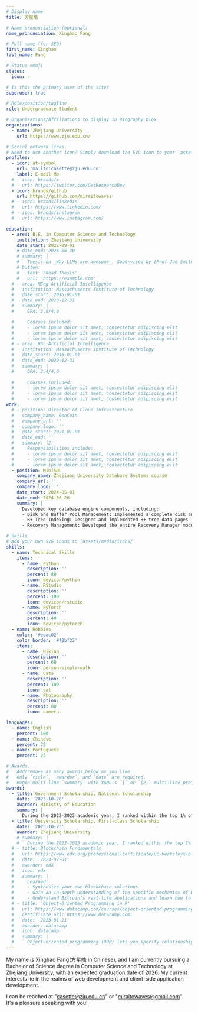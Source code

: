 ```yaml
---
# Display name
title: 方星皓

# Name pronunciation (optional)
name_pronunciation: Xinghao Fang

# Full name (for SEO)
first_name: Xinghao
last_name: Fang

# Status emoji
status:
  icon: ✨

# Is this the primary user of the site?
superuser: true

# Role/position/tagline
role: Undergraduate Student

# Organizations/Affiliations to display in Biography blox
organizations:
  - name: Zhejiang University
    url: https://www.zju.edu.cn/

# Social network links
# Need to use another icon? Simply download the SVG icon to your `assets/media/icons/` folder.
profiles:
  - icon: at-symbol
    url: 'mailto:casette@zju.edu.cn'
    label: E-mail Me
  # - icon: brands/x
  #   url: https://twitter.com/GetResearchDev
  - icon: brands/github
    url: https://github.com/miraitowaves
  # - icon: brands/linkedin
  #   url: https://www.linkedin.com/
  # - icon: brands/instagram
  #   url: https://www.instagram.com/

education:
  - area: B.E. in Computer Science and Technology
    institution: Zhejiang University
    date_start: 2022-09-01
    # date_end: 2026-06-30
    # summary: |
    #   Thesis on _Why LLMs are awesome_. Supervised by [Prof Joe Smith](https://example.com). Presented papers at 5 IEEE conferences with the contributions being published in 2 Springer journals.
    # button:
    #   text: 'Read Thesis'
    #   url: 'https://example.com'
  # - area: MEng Artificial Intelligence
  #   institution: Massachusetts Institute of Technology
  #   date_start: 2016-01-01
  #   date_end: 2020-12-31
  #   summary: |
  #     GPA: 3.8/4.0

  #     Courses included:
  #     - lorem ipsum dolor sit amet, consectetur adipiscing elit
  #     - lorem ipsum dolor sit amet, consectetur adipiscing elit
  #     - lorem ipsum dolor sit amet, consectetur adipiscing elit
  # - area: BSc Artificial Intelligence
  #   institution: Massachusetts Institute of Technology
  #   date_start: 2016-01-01
  #   date_end: 2020-12-31
  #   summary: |
  #     GPA: 3.4/4.0
      
  #     Courses included:
  #     - lorem ipsum dolor sit amet, consectetur adipiscing elit
  #     - lorem ipsum dolor sit amet, consectetur adipiscing elit
  #     - lorem ipsum dolor sit amet, consectetur adipiscing elit
work:
  # - position: Director of Cloud Infrastructure
  #   company_name: GenCoin
  #   company_url: ''
  #   company_logo: ''
  #   date_start: 2021-01-01
  #   date_end: ''
  #   summary: |2-
  #     Responsibilities include:
  #     - lorem ipsum dolor sit amet, consectetur adipiscing elit
  #     - lorem ipsum dolor sit amet, consectetur adipiscing elit
  #     - lorem ipsum dolor sit amet, consectetur adipiscing elit
  - position: MiniSQL
    company_name: Zhejiang University Database Systems course
    company_url: ''
    company_logo: ''
    date_start: 2024-05-01
    date_end: 2024-06-20
    summary: |
      Developed key database engine components, including:
      - Disk and Buffer Pool Management: Implemented a complete disk and buffer pool management module, including bonus features for enhanced performance.
      - B+ Tree Indexing: Designed and implemented B+ tree data pages (BPlusTreePage, BPlusTreeInternalPage) within the Index Manager, enabling efficient data indexing and retrieval.
      - Recovery Management: Developed the entire Recovery Manager module, ensuring data integrity and crash recovery capabilities for the database system.

# Skills
# Add your own SVG icons to `assets/media/icons/`
skills:
  - name: Technical Skills
    items:
      - name: Python
        description: ''
        percent: 80
        icon: devicon/python
      - name: RStudio
        description: ''
        percent: 100
        icon: devicon/rstudio
      - name: PyTorch
        description: ''
        percent: 40
        icon: devicon/pytorch
  - name: Hobbies
    color: '#eeac02'
    color_border: '#f0bf23'
    items:
      - name: Hiking
        description: ''
        percent: 60
        icon: person-simple-walk
      - name: Cats
        description: ''
        percent: 100
        icon: cat
      - name: Photography
        description: ''
        percent: 80
        icon: camera

languages:
  - name: English
    percent: 100
  - name: Chinese
    percent: 75
  - name: Portuguese
    percent: 25

# Awards.
#   Add/remove as many awards below as you like.
#   Only `title`, `awarder`, and `date` are required.
#   Begin multi-line `summary` with YAML's `|` or `|2-` multi-line prefix and indent 2 spaces below.
awards:
  - title: Government Scholarship, National Scholarship
    date: '2023-10-20'
    awarder: Ministry of Education
    summary: |
      During the 2022-2023 academic year, I ranked within the top 1% of my cohort (4/343 students), earning recognition for outstanding academic achievement and contributions to social work, extracurricular activities, practical skills, innovation and entrepreneurship.
  - title: University Scholarship, First-class Scholarship
    date: '2023-10-23'
    awarder: Zhejiang University
    # summary: |
    #   During the 2022-2023 academic year, I ranked within the top 1% of my cohort (4/343 students), earning recognition for outstanding academic achievement and contributions to social work, extracurricular activities, practical skills, innovation and entrepreneurship.
  # - title: Blockchain Fundamentals
  #   url: https://www.edx.org/professional-certificate/uc-berkeleyx-blockchain-fundamentals
  #   date: '2023-07-01'
  #   awarder: edX
  #   icon: edx
  #   summary: |
  #     Learned:
  #     - Synthesize your own blockchain solutions
  #     - Gain an in-depth understanding of the specific mechanics of Bitcoin
  #     - Understand Bitcoin’s real-life applications and learn how to attack and destroy Bitcoin, Ethereum, smart contracts and Dapps, and alternatives to Bitcoin’s Proof-of-Work consensus algorithm
  # - title: 'Object-Oriented Programming in R'
  #   url: https://www.datacamp.com/courses/object-oriented-programming-with-s3-and-r6-in-r
  #   certificate_url: https://www.datacamp.com
  #   date: '2023-01-21'
  #   awarder: datacamp
  #   icon: datacamp
  #   summary: |
  #     Object-oriented programming (OOP) lets you specify relationships between functions and the objects that they can act on, helping you manage complexity in your code. This is an intermediate level course, providing an introduction to OOP, using the S3 and R6 systems. S3 is a great day-to-day R programming tool that simplifies some of the functions that you write. R6 is especially useful for industry-specific analyses, working with web APIs, and building GUIs.
---
```


My name is Xinghao Fang(方星皓 in Chinese), and I am currently pursuing a Bachelor of Science degree in Computer Science and Technology at Zhejiang University, with an expected graduation date of 2026. My current interests lie in the realms of web development and client-side application development.

I can be reached at "casette@zju.edu.cn" or "miraitowaves@gmail.com". It's a pleasure speaking with you!
